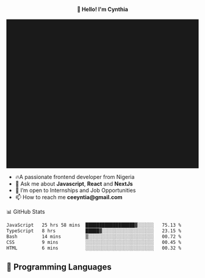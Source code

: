 <h4 align="center">👋 Hello! I'm Cynthia</h4>

<hr style="height:10%; margin-left:0; margin-right:0;" />

<div align="left">
  <ul>
  <li>🔥A passionate frontend developer from Nigeria</li>
  <li>💬 Ask me about <strong>Javascript</strong>, <strong>React</strong> and <strong> NextJs</strong></li>
  <li>👯 I’m open to Internships and Job Opportunities</li>
  <li>📫 How to reach me <strong>ceeyntia@gmail.com</strong></li>
</ul>
</div
  
## 📊 GitHub Stats

<!--START_SECTION:waka-->

```txt
JavaScript   25 hrs 58 mins  ██████████████████▓░░░░░░   75.13 %
TypeScript   8 hrs           █████▓░░░░░░░░░░░░░░░░░░░   23.15 %
Bash         14 mins         ▒░░░░░░░░░░░░░░░░░░░░░░░░   00.72 %
CSS          9 mins          ░░░░░░░░░░░░░░░░░░░░░░░░░   00.45 %
HTML         6 mins          ░░░░░░░░░░░░░░░░░░░░░░░░░   00.32 %
```

<!--END_SECTION:waka-->

## 💬 Programming Languages

<!--START_SECTION:languages-->
<!--END_SECTION:languages-->
